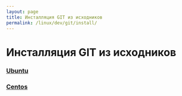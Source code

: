 ```yaml
---
layout: page
title: Инсталляция GIT из исходников
permalink: /linux/dev/git/install/
---
```



# Инсталляция GIT из исходников


### [Ubuntu](/linux/dev/git/install/ubuntu/)

### [Centos](/linux/dev/git/install/centos/)
